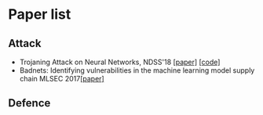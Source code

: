 # Paper list
## Attack
- Trojaning Attack on Neural Networks, NDSS'18 [[paper]](https://www.cs.purdue.edu/homes/ma229/papers/NDSS18.TNN.pdf) [[code]](https://github.com/PurduePAML/TrojanNN)
- Badnets: Identifying vulnerabilities in the machine learning model supply chain  MLSEC 2017[[paper]](https://machine-learning-and-security.github.io/papers/mlsec17_paper_51.pdf)


## Defence